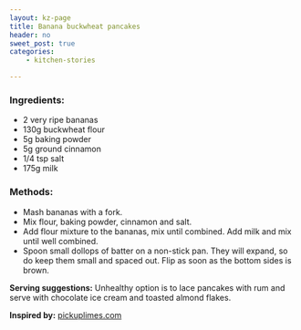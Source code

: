 ```yaml
---
layout: kz-page
title: Banana buckwheat pancakes
header: no
sweet_post: true
categories:
    - kitchen-stories

---
```


### Ingredients:

* 2 very ripe bananas
* 130g buckwheat flour
* 5g baking powder
* 5g ground cinnamon
* 1/4 tsp salt
* 175g milk


### Methods:

* Mash bananas with a fork.
* Mix flour, baking powder, cinnamon and salt.
* Add flour mixture to the bananas, mix until combined. Add milk and mix until well combined.
* Spoon small dollops of batter on a non-stick pan. They will expand, so do keep them small and spaced out. Flip as soon as the bottom sides is brown.


**Serving suggestions:** Unhealthy option is to lace pancakes with rum and serve with chocolate ice cream and toasted almond flakes.


**Inspired by:** [pickuplimes.com][1]

[1]: https://www.pickuplimes.com/recipe/fabulously-healthy-buckwheat-pancakes-185
